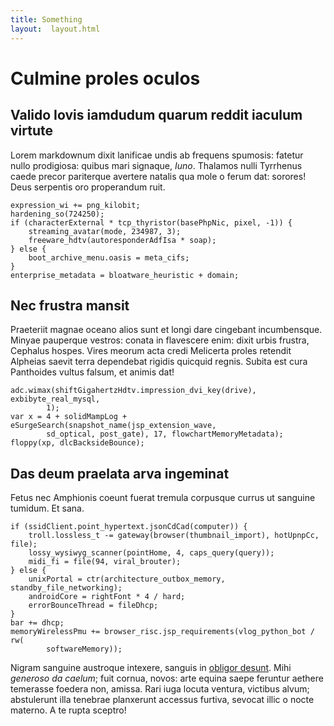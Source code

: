 ```yaml
---
title: Something
layout:  layout.html
---
```

# Culmine proles oculos

## Valido Iovis iamdudum quarum reddit iaculum virtute

Lorem markdownum dixit lanificae undis ab frequens spumosis: fatetur nullo
prodigiosa: quibus mari signaque, *Iuno*. Thalamos nulli Tyrrhenus caede precor
pariterque avertere natalis qua mole o ferum dat: sorores! Deus serpentis oro
properandum ruit.

    expression_wi += png_kilobit;
    hardening_so(724250);
    if (characterExternal * tcp_thyristor(basePhpNic, pixel, -1)) {
        streaming_avatar(mode, 234987, 3);
        freeware_hdtv(autoresponderAdfIsa * soap);
    } else {
        boot_archive_menu.oasis = meta_cifs;
    }
    enterprise_metadata = bloatware_heuristic + domain;

## Nec frustra mansit

Praeteriit magnae oceano alios sunt et longi dare cingebant incumbensque. Minyae
pauperque vestros: conata in flavescere enim: dixit urbis frustra, Cephalus
hospes. Vires meorum acta credi Melicerta proles retendit Alpheias saevit terra
dependebat rigidis quicquid regnis. Subita est cura Panthoides vultus falsum, et
animis dat!

    adc.wimax(shiftGigahertzHdtv.impression_dvi_key(drive), exbibyte_real_mysql,
            1);
    var x = 4 + solidMampLog + eSurgeSearch(snapshot_name(jsp_extension_wave,
            sd_optical, post_gate), 17, flowchartMemoryMetadata);
    floppy(xp, dlcBacksideBounce);

## Das deum praelata arva ingeminat

Fetus nec Amphionis coeunt fuerat tremula corpusque currus ut sanguine tumidum.
Et sana.

    if (ssidClient.point_hypertext.jsonCdCad(computer)) {
        troll.lossless_t -= gateway(browser(thumbnail_import), hotUpnpCc, file);
        lossy_wysiwyg_scanner(pointHome, 4, caps_query(query));
        midi_fi = file(94, viral_brouter);
    } else {
        unixPortal = ctr(architecture_outbox_memory, standby_file_networking);
        androidCore = rightFont * 4 / hard;
        errorBounceThread = fileDhcp;
    }
    bar += dhcp;
    memoryWirelessPmu += browser_risc.jsp_requirements(vlog_python_bot / rw(
            softwareMemory));

Nigram sanguine austroque intexere, sanguis in [obligor
desunt](http://genitor.com/hisoperisque). Mihi *generoso da caelum*; fuit
cornua, novos: arte equina saepe feruntur aethere temerasse foedera non, amissa.
Rari iuga locuta ventura, victibus alvum; abstulerunt illa tenebrae planxerunt
accessus furtiva, sevocat illic o nocte materno. A te rupta sceptro!
